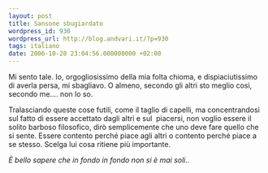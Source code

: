 ```yaml
---
layout: post
title: Sansone sbugiardato
wordpress_id: 930
wordpress_url: http://blog.andvari.it/?p=930
tags: italiano
date: 2006-10-20 23:04:56.000000000 +02:00
---
```

Mi sento tale. Io, orgogliosissimo della mia folta chioma, e dispiaciutissimo di averla persa, mi sbagliavo. O almeno, secondo gli altri sto meglio così, secondo me.... non lo so.

Tralasciando queste cose futili, come il taglio di capelli, ma concentrandosi sul fatto di essere accettato dagli altri e sul  piacersi, non voglio essere il solito barboso filosofico, dirò semplicemente che uno deve fare quello che si sente. Essere contento perché piace agli altri o contento perché piace a se stesso. Scelga lui cosa ritiene più importante.

<em>È bello sapere che in fondo in fondo non si è mai soli..</em>
